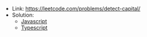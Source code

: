 - Link: https://leetcode.com/problems/detect-capital/
- Solution:
  - [Javascript](index.js)
  - [Typescript](index.ts)